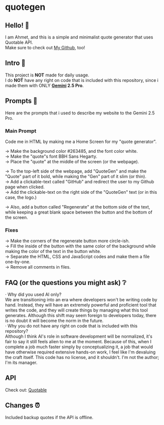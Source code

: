 # quotegen
  
## Hello! 👋
I am Ahmet, and this is a simple and minimalist quote generator that uses Quotable API.  
Make sure to check out [My Github](https://github.com/ahmojunior), too!
  
## Intro 🚀
This project is **NOT** made for daily usage.  
I do **NOT** have any right on code that is included with this repository, since i made them with ONLY **[Gemini](https://gemini.google.com/) 2.5 Pro**.  
  
## Prompts 📝
Here are the prompts that i used to describe my website to the Gemini 2.5 Pro.  
### Main Prompt  
Code me in HTML by making me a Home Screen for my "quote generator".  

-> Make the background color #263485, and the font color white.  
-> Make the "quote"s font BBH Sans Hegarty.  
-> Place the "quote" at the middle of the screen (or the webpage).  

-> To the top-left side of the webpage, add "QuoteGen" and make the "Quote" part of it bold, while making the "Gen" part of it slim (or thin).  
-> Add a clickable-text called "GitHub" and redirect the user to my Github page when clicked.  
-> Add the clickable-text on the right side of the "QuoteGen" text (or in this case, the logo.)  

-> Also, add a button called "Regenerate" at the bottom side of the text, while keeping a great blank space between the button and the bottom of the screen.  
### Fixes   
-> Make the corners of the regenerate button more circle-ish.  
-> Fill the inside of the button with the same color of the background while making the color of the text in the button white.  
-> Separate the HTML, CSS and JavaScript codes and make them a file one-by-one.  
-> Remove all comments in files.  

## FAQ (or the questions you might ask) ❔  
· Why did you used AI only?  
We are transitioning into an era where developers won't be writing code by hand. Instead, they will have an extremely powerful and proficient tool that writes the code, and they will create things by managing what this tool generates. Although this shift may seem foreign to developers today, there is no doubt it will become the norm in the future.  
· Why you do not have any right on code that is included with this repository?  
Although I think AI's role in software development will be normalized, it's fair to say it still feels alien to me at the moment. Because of this, when I complete a job much faster simply by conceptualizing it, a job that would have otherwise required extensive hands-on work, I feel like I'm devaluing the craft itself. This code has no license, and it shouldn't. I'm not the author; I'm its manager.  

## API  
Check out: [Quotable](https://github.com/lukePeavey/quotable)  

## Changes ⏰
Included backup quotes if the API is offline.
